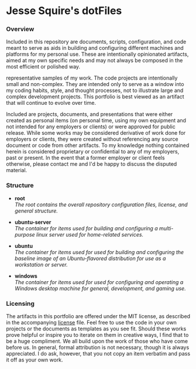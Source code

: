 # Jesse Squire's dotFiles

### Overview

Included in this repository are documents, scripts, configuration, and code meant to serve as aids in building and configuring different machines and platforms for my personal use.  These are intentionally opinionated artifacts, aimed at my own specific needs and may not always be composed in the most efficient or polished way.

representative samples of my work.  The code projects are intentionally small and non-complex.  They are intended only to serve as a window into my coding habits, style, and thought processes, not to illustrate large and complex development projects.  This portfolio is best viewed as an artifact that will continue to evolve over time.

Included are projects, documents, and presentations that were either created as personal items (on personal time, using my own equipment and not intended for any employers or clients) or were approved for public release.  While some works may be considered derivative of work done for employers or clients, they were created without referencing any source document or code from other artifacts.  To my knowledge nothing contained herein is considered proprietary or confidential to any of my employers, past or present.  In the event that a former employer or client feels otherwise, please contact me and I'd be happy to discuss the disputed material.

### Structure

* **root**  
  _The root contains the overall repository configuration files, license, and general structure._

* **ubuntu-server**  
  _The container for items used for building and configuring a multi-purpose linux server used for home-related services._  

* **ubuntu**  
  _The container for items used for used for building and configuring the baseline image of an Ubuntu-flavored distribution for use as a workstation or server._  

* **windows**  
  _The container for items used for used for configuring and operating a Windows desktop machine for general, development, and gaming use._  

### Licensing

The artifacts in this portfolio are offered under the MIT license, as described in the accompanying [license](./LICENSE "license") file.  Feel free to use the code in your own projects or the documents as templates as you see fit.  Should these works prove helpful or inspire you to iterate on them in creative ways, I find that to be a huge compliment.  We all build upon the work of those who have come before us.  In general, formal attribution is not necessary, though it is always appreciated.  I do ask, however, that you not copy an item verbatim and pass it off as your own work.

